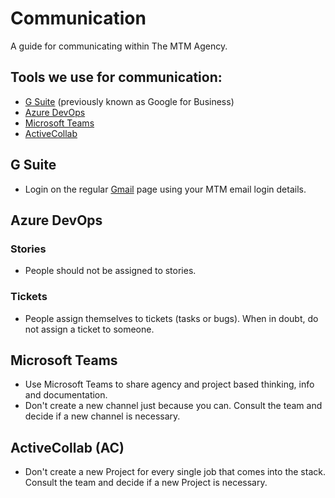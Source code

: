 # Communication

A guide for communicating within The MTM Agency.

## Tools we use for communication:

- [G Suite] (previously known as Google for Business)
- [Azure DevOps](https://azure.microsoft.com/en-gb/services/devops/)
- [Microsoft Teams](https://www.microsoft.com/en-gb/microsoft-teams/download-app)
- [ActiveCollab](https://activecollab.com/)

[g suite]: https://gsuite.google.com/

## G Suite

- Login on the regular [Gmail](https://mail.google.com) page using your MTM email login details.

## Azure DevOps

### Stories

- People should not be assigned to stories.

### Tickets

- People assign themselves to tickets (tasks or bugs). When in doubt, do not
  assign a ticket to someone.

## Microsoft Teams

- Use Microsoft Teams to share agency and project based thinking, info and documentation.
- Don't create a new channel just because you can. Consult the team and decide if a new channel is necessary.

## ActiveCollab (AC)

- Don't create a new Project for every single job that comes into the stack. Consult the team and decide if a new Project is necessary.
